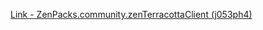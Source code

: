 [Link - ZenPacks.community.zenTerracottaClient (j053ph4)](https://github.com/j053ph4/ZenPacks.community.zenTerracottaClient)
